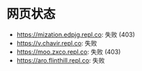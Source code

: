 # 网页状态
- https://mization.edpjg.repl.co: 失败 (403)
- https://v.chavir.repl.co: 失败
- https://moo.zxco.repl.co: 失败 (403)
- https://aro.flinthill.repl.co: 失败
